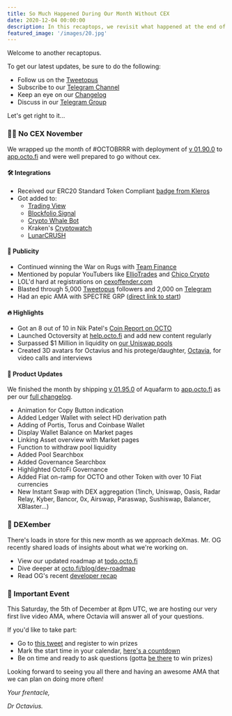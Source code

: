 ```yaml
---
title: So Much Happened During Our Month Without CEX
date: 2020-12-04 00:00:00
description: In this recaptops, we revisit what happened at the end of OCTOBRRR, all of No CEX November, and what's in store for DEXember.
featured_image: '/images/20.jpg'
---
```


Welcome to another recaptopus. 

To get our latest updates, be sure to do the following:

- Follow us on the [Tweetopus](https://twitter.com/octofinance)
- Subscribe to our [Telegram Channel](https://t.me/OctoFiNews)
- Keep an eye on our [Changelog](https://log.octo.fi)
- Discuss in our [Telegram Group](https:.//t.me/OctoFiCommunity)

Let's get right to it...

### 🙅‍♀️ No CEX November

We wrapped up the month of \#OCTOBRRR with deployment of [v 01.90.0](https://docs.octo.fi/docs/changelog/#01900-october-31-2020) to [app.octo.fi](https://app.octo.fi) and were well prepared to go without cex.

#### 🛠️ Integrations

- Received our ERC20 Standard Token Compliant [badge from Kleros](https://t.me/OctoFiNews/178)
- Got added to: 
	- [Trading View](https://www.tradingview.com/symbols/OCTOUSDC) 
	- [Blockfolio Signal](https://blockfolio.com/coin/OCTO)
	- [Crypto Whale Bot](https://t.me/cryptowhalebot)
	- Kraken's [Cryptowatch](https://cryptowat.ch/charts/UNISWAP-V2:OCTO-USDC)
	- [LunarCRUSH](http://lunarcrush.com/coins/octo/octofi)

#### 📣 Publicity

- Continued winning the War on Rugs with [Team Finance](https://team.finance)
- Mentioned by popular YouTubers like [EllioTrades](https://youtu.be/LECTO5uZ_PE?t=554) and [Chico Crypto](https://youtu.be/0R9Qb0fX0rI?t=698)
- LOL'd hard at registrations on [cexoffender.com](https://cexoffender.com)
- Blasted through 5,000 [Tweetopus](https://twitter.com/octofinance) followers and 2,000 on [Telegram](https://t.me/OctoFiCommunity)
- Had an epic AMA with SPECTRE GRP ([direct link to start](http://t.me/SPECTRE_GRP/194878))

#### 🔥 Highlights

- Got an 8 out of 10 in Nik Patel's [Coin Report on OCTO](https://www.altcointradershandbook.com/coin-report-octofi/)
- Launched Octoversity at [help.octo.fi](https://help.octo.fi) and add new content regularly
- Surpassed $1 Million in liquidity on [our Uniswap pools](https://uni.octo.fi)
- Created 3D avatars for Octavius and his protege/daughter, [Octavia](http://twitter.com/octofinance/status/1333730722914340867), for video calls and interviews

#### 🚀 Product Updates

We finished the month by shipping  [v  01.95.0](https://docs.octo.fi/docs/changelog/#01950-november-29-2020) of Aquafarm to [app.octo.fi](https://app.octo.fi) as per our [full changelog](https://log.octo.fi).

- Animation for Copy Button indication
- Added Ledger Wallet with select HD derivation path
- Adding of Portis, Torus and Coinbase Wallet
- Display Wallet Balance on Market pages
- Linking Asset overview with Market pages
- Function to withdraw pool liquidity
- Added Pool Searchbox
- Added Governance Searchbox
- Highlighted OctoFi Governance
- Added Fiat on-ramp for OCTO and other Token with over 10 Fiat currencies
- New Instant Swap with DEX aggregation (1inch, Uniswap, Oasis, Radar Relay, Kyber, Bancor, 0x, Airswap, Paraswap, Sushiswap, Balancer, XBlaster…)

### 🎄 DEXember

There's loads in store for this new month as we approach deXmas. Mr. OG recently shared loads of insights about what we're working on.

- View our updated roadmap at [todo.octo.fi](https://todo.octo.fi)
- Dive deeper at [octo.fi/blog/dev-roadmap](/blog/dev-roadmap)
- Read OG's recent [developer recap](/blog/dev-recap-nov) 

### 🎉 Important Event

This Saturday, the 5th of December at 8pm UTC, we are hosting our very first live video AMA, where Octavia will answer all of your questions.

If you'd like to take part: 

- Go to [this tweet](http://twitter.com/octofinance/status/1333730722914340867) and register to win prizes
- Mark the start time in your calendar, [here's a countdown](https://coinmarketcap.com/headlines/events/dexember-live-video-ama-octofi/)
- Be on time and ready to ask questions (gotta [be there](https://t.me/OctoFiCommunity) to win prizes)

Looking forward to seeing you all there and having an awesome AMA that we can plan on doing more often!

*Your frentacle,* 

*Dr Octavius.*
